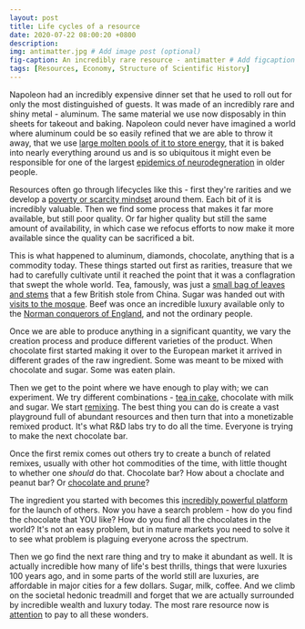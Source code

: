 ```yaml
---
layout: post
title: Life cycles of a resource
date: 2020-07-22 08:00:20 +0800
description: 
img: antimatter.jpg # Add image post (optional)
fig-caption: An incredibly rare resource - antimatter # Add figcaption (optional)
tags: [Resources, Economy, Structure of Scientific History]
---
```


Napoleon had an incredibly expensive dinner set that he used to roll out for only the most distinguished of guests. It was made of an incredibly rare and shiny metal - aluminum. The same material we use now disposably in thin sheets for takeout and baking. Napoleon could never have imagined a world where aluminum could be so easily refined that we are able to throw it away, that we use [large molten pools of it to store energy](http://news.mit.edu/2016/battery-molten-metals-0112), that it is baked into nearly everything around us and is so ubiquitous it might even be responsible for one of the largest [epidemics of neurodegneration](https://www.alzheimers.org.uk/about-dementia/risk-factors-and-prevention/metals-and-dementia) in older people. 

Resources often go through lifecycles like this - first they're rarities and we develop a [poverty or scarcity mindset](../romantic-poverty) around them. Each bit of it is incredibly valuable. Then we find some process that makes it far more available, but still poor quality. Or far higher quality but still the same amount of availability, in which case we refocus efforts to now make it more available since the quality can be sacrificed a bit.

This is what happened to aluminum, diamonds, chocolate, anything that is a commodity today. These things started out first as rarities, treasure that we had to carefully cultivate until it reached the point that it was a conflagration that swept the whole world. Tea, famously, was just a [small bag of leaves and stems](https://www.smithsonianmag.com/history/the-great-british-tea-heist-9866709/) that a few British stole from China. Sugar was handed out with [visits to the mosque](https://chocolateclass.wordpress.com/2018/03/19/the-arab-islamic-civilization-and-sugar-laying-the-foundation-of-modern-sweets-and-food-culture-in-the-world/). Beef was once an incredible luxury available only to the [Norman conquerors of England](https://www.thedailymeal.com/eat/why-pig-meat-called-pork), and not the ordinary people.

Once we are able to produce anything in a significant quantity, we vary the creation process and produce different varieties of the product. When chocolate first started making it over to the European market it arrived in different grades of the raw ingredient. Some was meant to be mixed with chocolate and sugar. Some was eaten plain.

Then we get to the point where we have enough to play with; we can experiment. We try different combinations - [tea in cake](https://www.justonecookbook.com/matcha-marble-pound-cake/), chocolate with milk and sugar. We start [remixing](https://www.youtube.com/watch?v=nJPERZDfyWc). The best thing you can do is create a vast playground full of abundant resources and then turn that into a monetizable remixed product. It's what R&D labs try to do all the time. Everyone is trying to make the next chocolate bar.

Once the first remix comes out others try to create a bunch of related remixes, usually with other hot commodities of the time, with little thought to whether one _should_ do that. Chocolate bar? How about a choclate and peanut bar? Or [chocolate and prune](https://en.wikipedia.org/wiki/Chocolate-covered_prune)?

The ingredient you started with becomes this [incredibly powerful platform](https://twitter.com/SwiftOnSecurity/status/1074810043495796736) for the launch of others.  Now you have a search problem - how do you find the chocolate that YOU like? How do you find all the chocolates in the world? It's not an easy problem, but in mature markets you need to solve it to see what problem is plaguing everyone across the spectrum. 

Then we go find the next rare thing and try to make it abundant as well. It is actually incredible how many of life's best thrills, things that were luxuries 100 years ago, and in some parts of the world still are luxuries, are affordable in major cities for a few dollars. Sugar, milk, coffee. And we climb on the societal hedonic treadmill and forget that we are actually surrounded by incredible wealth and luxury today. The most rare resource now is [attention](https://www.theguardian.com/lifeandstyle/2019/apr/02/jenny-odell-how-to-do-nothing-attention) to pay to all these wonders.
